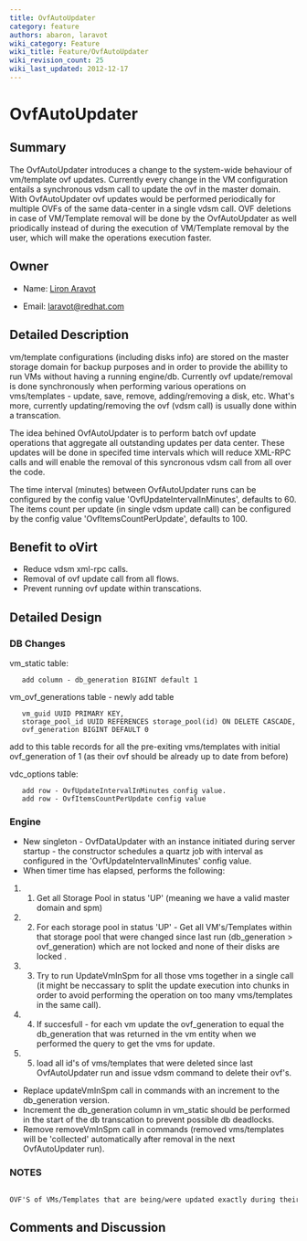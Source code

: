 ```yaml
---
title: OvfAutoUpdater
category: feature
authors: abaron, laravot
wiki_category: Feature
wiki_title: Feature/OvfAutoUpdater
wiki_revision_count: 25
wiki_last_updated: 2012-12-17
---
```


# OvfAutoUpdater

## Summary

The OvfAutoUpdater introduces a change to the system-wide behaviour of vm/template ovf updates. Currently every change in the VM configuration entails a synchronous vdsm call to update the ovf in the master domain. With OvfAutoUpdater ovf updates would be performed periodically for multiple OVFs of the same data-center in a single vdsm call. OVF deletions in case of VM/Template removal will be done by the OvfAutoUpdater as well priodically instead of during the execution of VM/Template removal by the user, which will make the operations execution faster.

## Owner

*   Name: [ Liron Aravot](User:Laravot)

<!-- -->

*   Email: <laravot@redhat.com>

## Detailed Description

vm/template configurations (including disks info) are stored on the master storage domain for backup purposes and in order to provide the abillity to run VMs without having a running engine/db. Currently ovf update/removal is done synchronously when performing various operations on vms/templates - update, save, remove, adding/removing a disk, etc. What's more, currently updating/removing the ovf (vdsm call) is usually done within a transcation.

The idea behined OvfAutoUpdater is to perform batch ovf update operations that aggregate all outstanding updates per data center. These updates will be done in specifed time intervals which will reduce XML-RPC calls and will enable the removal of this syncronous vdsm call from all over the code.

The time interval (minutes) between OvfAutoUpdater runs can be configured by the config value 'OvfUpdateIntervalInMinutes', defaults to 60. The items count per update (in single vdsm update call) can be configured by the config value 'OvfItemsCountPerUpdate', defaults to 100.

## Benefit to oVirt

*   Reduce vdsm xml-rpc calls.
*   Removal of ovf update call from all flows.
*   Prevent running ovf update within transcations.

## Detailed Design

### DB Changes

vm_static table:

       add column - db_generation BIGINT default 1

vm_ovf_generations table - newly add table

       vm_guid UUID PRIMARY KEY,
       storage_pool_id UUID REFERENCES storage_pool(id) ON DELETE CASCADE,
       ovf_generation BIGINT DEFAULT 0

add to this table records for all the pre-exiting vms/templates with initial ovf_generation of 1 (as their ovf should be already up to date from before)

vdc_options table:

       add row - OvfUpdateIntervalInMinutes config value.
       add row - OvfItemsCountPerUpdate config value

### Engine

*   New singleton - OvfDataUpdater with an instance initiated during server startup - the constructor schedules a quartz job with interval as configured in the 'OvfUpdateIntervalInMinutes' config value.
*   When timer time has elapsed, performs the following:

1.  1. Get all Storage Pool in status 'UP' (meaning we have a valid master domain and spm)
2.  2. For each storage pool in status 'UP' - Get all VM's/Templates within that storage pool that were changed since last run (db_generation > ovf_generation) which are not locked and none of their disks are locked .
3.  3. Try to run UpdateVmInSpm for all those vms together in a single call (it might be neccassary to split the update execution into chunks in order to avoid performing the operation on too many vms/templates in the same call).
4.  4. If succesfull - for each vm update the ovf_generation to equal the db_generation that was returned in the vm entity when we performed the query to get the vms for update.
5.  5. load all id's of vms/templates that were deleted since last OvfAutoUpdater run and issue vdsm command to delete their ovf's.

*   Replace updateVmInSpm call in commands with an increment to the db_generation version.
*   Increment the db_generation column in vm_static should be performed in the start of the db transcation to prevent possible db deadlocks.
*   Remove removeVmInSpm call in commands (removed vms/templates will be 'collected' automatically after removal in the next OvfAutoUpdater run).

### NOTES

      OVF'S of VMs/Templates that are being/were updated exactly during their processing by OvfAutoUpdater run will have their OVF updated in the storage the next OvfAutoUpdater run, DB updates will occur regulary.

## Comments and Discussion

